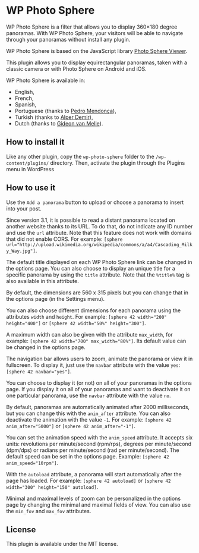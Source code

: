 # WP Photo Sphere

WP Photo Sphere is a filter that allows you to display 360×180 degree panoramas. With WP Photo Sphere, your visitors will be able
to navigate through your panoramas without install any plugin.

WP Photo Sphere is based on the JavaScript library [Photo Sphere Viewer](https://github.com/JeremyHeleine/Photo-Sphere-Viewer).

This plugin allows you to display equirectangular panoramas, taken with a classic camera or with Photo Sphere on Android and iOS.

WP Photo Sphere is available in:

* English,
* French,
* Spanish,
* Portuguese (thanks to [Pedro Mendonça](https://github.com/pedro-mendonca)),
* Turkish (thanks to [Alper Demir](https://www.cesakozmetik.com.tr/)),
* Dutch (thanks to [Gideon van Melle](https://github.com/gvmelle)).

## How to install it

Like any other plugin, copy the `wp-photo-sphere` folder to the `/wp-content/plugins/` directory. Then, activate the plugin through the Plugins menu in WordPress

## How to use it

Use the `Add a panorama` button to upload or choose a panorama to insert into your post.

Since version 3.1, it is possible to read a distant panorama located on another website thanks to its URL. To do that, do not
indicate any ID number and use the `url` attribute. Note that this feature does not work with domains that did not enable CORS.
For example: `[sphere url="http://upload.wikimedia.org/wikipedia/commons/a/a4/Cascading_Milky_Way.jpg"]`.

The default title displayed on each WP Photo Sphere link can be changed in the options page. You can also choose to display an
unique title for a specific panorama by using the `title` attribute. Note that the `%title%` tag is also available in this
attribute.

By default, the dimensions are 560 x 315 pixels but you can change that in the options page (in the Settings menu).

You can also choose different dimensions for each panorama using the attributes `width` and `height`. For example: `[sphere 42 width="200" height="400"]` or `[sphere 42 width="50%" height="300"]`.

A maximum width can also be given with the attribute `max_width`, for example: `[sphere 42 width="700" max_width="80%"]`. Its default value can be changed in the options page.

The navigation bar allows users to zoom, animate the panorama or view it in fullscreen. To display it, just use the `navbar` attribute
with the value `yes`: `[sphere 42 navbar="yes"]`.

You can choose to display it (or not) on all of your panoramas in the options page. If you display it on all of your panoramas and
want to deactivate it on one particular panorama, use the `navbar` attribute with the value `no`.

By default, panoramas are automatically animated after 2000 milliseconds, but you can change this with the `anim_after` attribute. You can also deactivate the animation with the value `-1`. For example: `[sphere 42 anim_after="5000"]` or `[sphere 42 anim_after="-1"]`.

You can set the animation speed with the `anim_speed` attribute. It accepts six units: revolutions per minute/second (rpm/rps), degrees per minute/second (dpm/dps) or radians per minute/second (rad per minute/second). The default speed can be set in the options page. Example: `[sphere 42 anim_speed="10rpm"]`.

With the `autoload` attribute, a panorama will start automatically after the page has loaded. For example: `[sphere 42 autoload]` or `[sphere 42 width="300" height="150" autoload]`.

Minimal and maximal levels of zoom can be personalized in the options page by changing the minimal and maximal fields of view. You can
also use the `min_fov` and `max_fov` attributes.

## License

This plugin is available under the MIT license.
